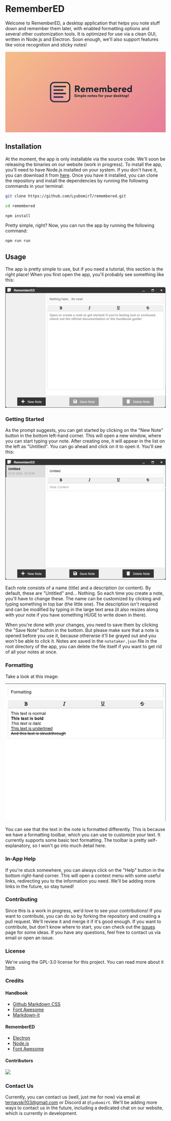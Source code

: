 # RememberED

Welcome to RememberED, a desktop application that helps you note stuff down and remember them later, with enabled formatting options and several other customization tools. It is optimized for use via a clean GUI, written in Node.js and Electron. Soon enough, we'll also support features like voice recognition and sticky notes!

![RememberED](assets/banner.png)

## Installation

At the moment, the app is only installable via the source code. We'll soon be releasing the binaries on our website (work in progress). To install the app, you'll need to have Node.js installed on your system. If you don't have it, you can download it from [here](https://nodejs.org/en/download/). Once you have it installed, you can clone the repository and install the dependencies by running the following commands in your terminal:

```bash
git clone https://github.com/LyubomirT/remembered.git
``` 

```bash
cd remembered
```

```bash
npm install
```

Pretty simple, right? Now, you can run the app by running the following command:

```bash
npm run run
```

## Usage

The app is pretty simple to use, but if you need a tutorial, this section is the right place! When you first open the app, you'll probably see something like this:

![RememberED](assets/nothing8.png)

### Getting Started

As the prompt suggests, you can get started by clicking on the "New Note" button in the bottom left-hand corner. This will open a new window, where you can start typing your note. After creating one, it will appear in the list on the left as "Untitled". You can go ahead and click on it to open it. You'll see this:

![RememberED](assets/notecreated.png)

Each note consists of a name (title) and a description (or content). By default, these are "Untitled" and... Nothing. So each time you create a note, you'll have to change these. The name can be customized by clicking and typing something in top bar (the little one). The description isn't required and can be modified by typing in the large text area (it also resizes along with your note if you have something HUGE to write down in there).

When you're done with your changes, you need to save them by clicking the "Save Note" button in the bottom. But please make sure that a note is opened before you use it, because otherwise it'll be grayed out and you won't be able to click it. Notes are saved in the `notetaker.json` file in the root directory of the app, you can delete the file itself if you want to get rid of all your notes at once.

### Formatting

Take a look at this image:

![RememberED](assets/formatting.png)

You can see that the text in the note is formatted differently. This is because we have a formatting toolbar, which you can use to customize your text. It currently supports some basic text formatting. The toolbar is pretty self-explanatory, so I won't go into much detail here.

### In-App Help

If you're stuck somewhere, you can always click on the "Help" button in the bottom right-hand corner. This will open a context menu with some useful links, redirecting you to the information you need. We'll be adding more links in the future, so stay tuned!

### Contributing

Since this is a work in progress, we'd love to see your contributions! If you want to contribute, you can do so by forking the repository and creating a pull request. We'll review it and merge it if it's good enough. If you want to contribute, but don't know where to start, you can check out the [issues](https://github.com/LyubomirT/remembered/issues) page for some ideas. If you have any questions, feel free to contact us via email or open an issue.

### License

We're using the GPL-3.0 license for this project. You can read more about it [here](LICENSE).

### Credits

#### Handbook

- [Github Markdown CSS](https://github.com/sindresorhus/github-markdown-css)
- [Font Awesome](https://fontawesome.com/)
- [Markdown-it](https://github.com/markdown-it/markdown-it)

#### RememberED

- [Electron](https://www.electronjs.org/)
- [Node.js](https://nodejs.org/en/)
- [Font Awesome](https://fontawesome.com/)

#### Contributors


<a href="https://github.com/LyubomirT/remembered/graphs/contributors">
  <img src="https://contrib.rocks/image?repo=LyubomirT/remembered" />
</a>

### Contact Us

Currently, you can contact us (well, just me for now) via email at [ternavski103@gmail.com](mailto:ternavski103@gmail.com) or Discord at `@lyubomirt`. We'll be adding more ways to contact us in the future, including a dedicated chat on our website, which is currently in development.